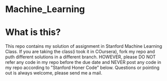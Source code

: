 # Machine_Learning
# What is this?

This repo contains my solution of assignment in Stanford Machine Learning Class. If you are taking the class(i took it in COursera), fork my repo and puth different solutions in a different branch. HOWEVER, please DO NOT refer any code in my repo before the due date and NEVER post any code in my repo according to "Stanford Honer Code" below. Questions or pointing out is always welcome, please send me a mail.
